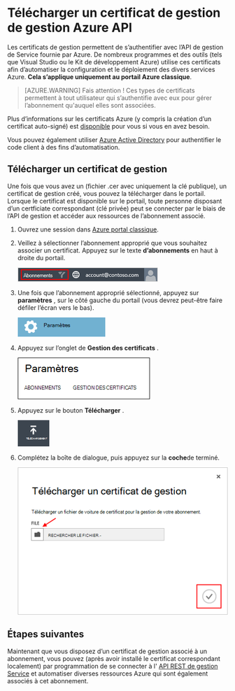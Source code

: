 <properties 
    pageTitle="Télécharger un certificat d’API de gestion Azure | Microsoft Azure" 
    description="Apprenez à télécharger un certificat d’API de gestion d’athe pour le portail classique d’Azure." 
    services="cloud-services" 
    documentationCenter=".net" 
    authors="Thraka" 
    manager="timlt" 
    editor=""/>

<tags 
    ms.service="na" 
    ms.workload="tbd" 
    ms.tgt_pltfrm="na" 
    ms.devlang="na" 
    ms.topic="article" 
    ms.date="04/18/2016"
    ms.author="adegeo"/>


# <a name="upload-an-azure-management-api-management-certificate"></a>Télécharger un certificat de gestion de gestion Azure API

Les certificats de gestion permettent de s’authentifier avec l’API de gestion de Service fournie par Azure. De nombreux programmes et des outils (tels que Visual Studio ou le Kit de développement Azure) utilise ces certificats afin d’automatiser la configuration et le déploiement des divers services Azure. **Cela s’applique uniquement au portail Azure classique**. 

>[AZURE.WARNING] Fais attention ! Ces types de certificats permettent à tout utilisateur qui s’authentifie avec eux pour gérer l’abonnement qu'auquel elles sont associées. 

Plus d’informations sur les certificats Azure (y compris la création d’un certificat auto-signé) est [disponible](cloud-services/cloud-services-certs-create.md#what-are-management-certificates) pour vous si vous en avez besoin.

Vous pouvez également utiliser [Azure Active Directory](/services/active-directory/) pour authentifier le code client à des fins d’automatisation.

## <a name="upload-a-management-certificate"></a>Télécharger un certificat de gestion

Une fois que vous avez un (fichier .cer avec uniquement la clé publique), un certificat de gestion créé, vous pouvez la télécharger dans le portail. Lorsque le certificat est disponible sur le portail, toute personne disposant d’un certficiate correspondant (clé privée) peut se connecter par le biais de l’API de gestion et accéder aux ressources de l’abonnement associé.

1. Ouvrez une session dans [Azure portal classique](http://manage.windowsazure.com).

2. Veillez à sélectionner l’abonnement approprié que vous souhaitez associer un certificat. Appuyez sur le texte **d’abonnements** en haut à droite du portail.

    ![Paramètres](./media/azure-api-management-certs/subscription.png)

3. Une fois que l’abonnement approprié sélectionné, appuyez sur **paramètres** , sur le côté gauche du portail (vous devrez peut-être faire défiler l’écran vers le bas). 
    
    ![Paramètres](./media/azure-api-management-certs/settings.png)

4. Appuyez sur l’onglet de **Gestion des certificats** .

    ![Paramètres](./media/azure-api-management-certs/certificates-tab.png)
    
5. Appuyez sur le bouton **Télécharger** .

    ![Paramètres](./media/azure-api-management-certs/upload.png)
    
6. Complétez la boîte de dialogue, puis appuyez sur la **coche**de terminé.

    ![Paramètres](./media/azure-api-management-certs/upload-dialog.png)

## <a name="next-steps"></a>Étapes suivantes

Maintenant que vous disposez d’un certificat de gestion associé à un abonnement, vous pouvez (après avoir installé le certificat correspondant localement) par programmation de se connecter à l' [API REST de gestion Service](https://msdn.microsoft.com/library/azure/mt420159.aspx) et automatiser diverses ressources Azure qui sont également associés à cet abonnement. 